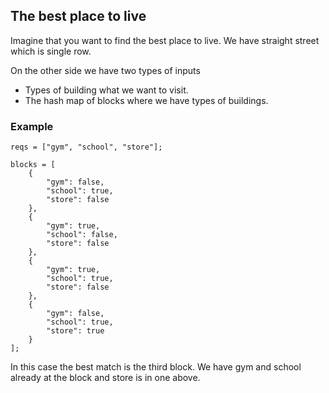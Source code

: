 ## The best place to live
Imagine that you want to find the best place to live. We have straight street which is single row.

On the other side we have two types of inputs
- Types of building what we want to visit.
- The hash map of blocks where we have types of buildings.

### Example
```
reqs = ["gym", "school", "store"];
```

```
blocks = [
    {
        "gym": false,
        "school": true,
        "store": false
    },
    {
        "gym": true,
        "school": false,
        "store": false    
    },
    {
        "gym": true,
        "school": true,
        "store": false
    },
    {
        "gym": false,
        "school": true,
        "store": true
    }
];
```
In this case the best match is the third block. We have gym and school already at the block and store is in one above.
